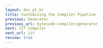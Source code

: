 ```yaml
---
layout: doc_pt_br
title: Customizing the Compiler Pipeline
previous: Generator
previous_url: bytecode-compiler/generator
next: JIT Compiler
next_url: jit
review: true
---
```


